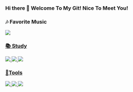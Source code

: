 ### Hi there 👋 Welcome To My Git! Nice To Meet You!

### 🎶 Favorite Music
<img src="https://img.shields.io/badge/Youtube-FF0000?style=flat-square&logo=YouTube Music&logoColor=white"/> <a href="https://https://www.youtube.com/watch?v=lbSOLBMUvIE&ab_channel=MichaelBubl%C3%A9" target="_blank">

### 📚 Study
<img src="https://img.shields.io/badge/Android-3DDC84?style=flat-square&logo=Android&logoColor=white"/> <img src="https://img.shields.io/badge/C-A8B9CC?style=flat-square&logo=C&logoColor=white"/> <img src="https://img.shields.io/badge/Python-3776AB?style=flat-square&logo=Python&logoColor=white"/>

### 📏Tools
<img src="https://img.shields.io/badge/Visual Studio-5C2D91?style=flat-square&logo=Visual Studio&logoColor=white"/> <img src="https://img.shields.io/badge/Google Colab-F9AB00?style=flat-square&logo=Google Colab&logoColor=white"/> <img src="https://img.shields.io/badge/Eclipse IDE-2C2255?style=flat-square&logo=Eclipse IDE&logoColor=white"/>
